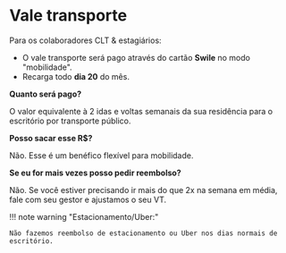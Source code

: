 # Vale transporte

Para os colaboradores CLT & estagiários:

- O vale transporte será pago através do cartão **Swile** no modo "mobilidade". 
- Recarga todo **dia 20** do mês.

**Quanto será pago?** 

O valor equivalente à 2 idas e voltas semanais da sua residência para o escritório por transporte público.

**Posso sacar esse R$?**

Não. Esse é um benéfico flexível para mobilidade.

**Se eu for mais vezes posso pedir reembolso?**

Não. Se você estiver precisando ir mais do que 2x na semana em média, fale com seu gestor e ajustamos o seu VT. 

!!! note warning "Estacionamento/Uber:"

    Não fazemos reembolso de estacionamento ou Uber nos dias normais de escritório.